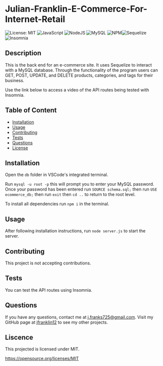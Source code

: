 # Julian-Franklin-E-Commerce-For-Internet-Retail

  ![License: MIT](https://img.shields.io/badge/License-MIT-yellow.svg) ![JavaScript](https://img.shields.io/badge/javascript-%23323330.svg?style=for-the-badge&logo=javascript&logoColor=%23F7DF1E) ![NodeJS](https://img.shields.io/badge/node.js-6DA55F?style=for-the-badge&logo=node.js&logoColor=white) ![MySQL](https://img.shields.io/badge/mysql-%2300f.svg?style=for-the-badge&logo=mysql&logoColor=white) ![NPM](https://img.shields.io/badge/NPM-%23000000.svg?style=for-the-badge&logo=npm&logoColor=white)![Sequelize](https://img.shields.io/badge/Sequelize-52B0E7?style=for-the-badge&logo=Sequelize&logoColor=white)![Insomnia](https://img.shields.io/badge/Insomnia-black?style=for-the-badge&logo=insomnia&logoColor=5849BE)

  ## Description
  
  This is the back end for an e-commerce site. It uses Sequelize to interact with a MySQL database. Through the functionality of the program users can GET, POST, UPDATE, and DELETE products, categories, and tags for their business.

  Use the link below to access a video of the API routes being tested with Insomnia.

  <!-- Link to video -->

  ## Table of Content
  - [Installation](#installation)
  - [Usage](#usage)
  - [Contributing](#contributing)
  - [Tests](#tests)
  - [Questions](#questions)
  - [License](#license)

  ## Installation

  Open the ```db``` folder in VSCode's integrated terminal.

  Run ```mysql -u root -p``` this will prompt you to enter your MySQL password. Once your password has been entered run ```SOURCE schema.sql;``` then run ```USE ecommerce_db;``` then run ```exit``` then ```cd ..``` to return to the root level.

  To install all dependencies run ```npm i``` in the terminal.

  ## Usage

  After following installation instructions, run ```node server.js``` to start the server.

  ## Contributing

  This project is not accepting contributions.

  ## Tests
  
  You can test the API routes using Insomnia.

  ## Questions

  If you have any questions, contact me at j.franks725@gmail.com. Visit my GitHub page at [jfranklin12](https://github.com/jfranklin12/) to see my other projects.

  ## Liscence
    
This projected is licensed under MIT.

  https://opensource.org/licenses/MIT